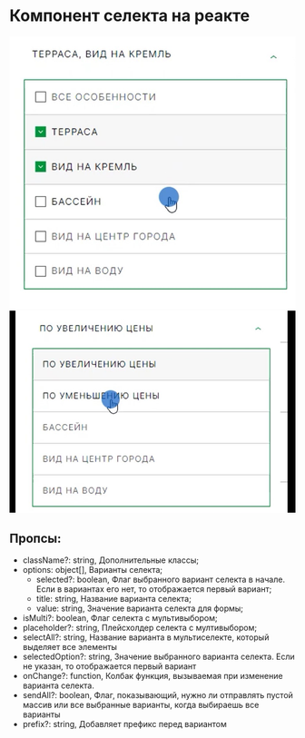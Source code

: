 # Компонент селекта на реакте

![screen](./screen-1.jpg?raw=true "Скриншот компонента селекта на реакте")
![screen](./screen-2.jpg?raw=true "Скриншот компонента селекта на реакте")

## Пропсы:
  - className?: string, Дополнительные классы;
  - options: object[], Варианты селекта;
    - selected?: boolean, Флаг выбранного вариант селекта в начале. Если в вариантах его нет, то отображается первый вариант;
    - title: string, Название варианта селекта;
    - value: string, Значение варианта селекта для формы;
  - isMulti?: boolean, Флаг селекта с мультивыбором;
  - placeholder?: string, Плейсхолдер селекта с мултивыбором;
  - selectAll?: string, Название варианта в мультиселекте, который выделяет все элементы
  - selectedOption?: string, Значение выбранного варианта селекта. Если не указан, то отображается первый вариант
  - onChange?: function, Колбак функция, вызываемая при изменение варианта селекта.
  - sendAll?: boolean, Флаг, показывающий, нужно ли отправлять пустой массив или все выбранные варианты, когда выбираешь все варианты
  - prefix?: string, Добавляет префикс перед вариантом
